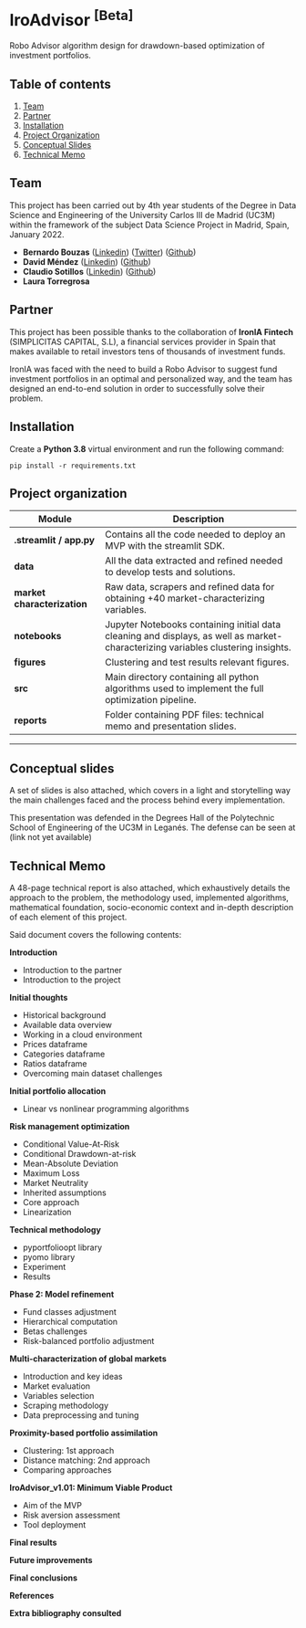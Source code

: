 # IroAdvisor <sup>[Beta]
Robo Advisor algorithm design for drawdown-based optimization of investment portfolios.

## Table of contents
1. [Team](#team)
2. [Partner](#partner)
3. [Installation](#api-wrappers)
4. [Project Organization](#project-organization)
5. [Conceptual Slides](#conceptual-slides)
5. [Technical Memo](#technical-memo)


## Team
This project has been carried out by 4th year students of the Degree in Data Science and Engineering of the University Carlos III de Madrid (UC3M) within the framework of the subject Data Science Project in Madrid, Spain, January 2022.

* **Bernardo Bouzas** ([Linkedin](https://www.linkedin.com/in/bbouzas/)) ([Twitter](https://www.twitter.com/berniBZS/)) ([Github](https://github.com/berniBZS))
* **David Méndez** ([Linkedin](https://www.linkedin.com/in/david-m%C3%A9ndez-encinas-4313221b4/)) ([Github](https://github.com/DavimenUC3M))
* **Claudio Sotillos** ([Linkedin](https://www.linkedin.com/in/claudio-sotillos-peceroso-a1a240217/)) ([Github](https://github.com/claudio-sotillos))
* **Laura Torregrosa**

## Partner
This project has been possible thanks to the collaboration of **IronIA Fintech** (SIMPLICITAS CAPITAL, S.L), a financial services provider in Spain that makes available to retail investors tens of thousands of investment funds.

IronIA was faced with the need to build a Robo Advisor to suggest fund investment portfolios in an optimal and personalized way, and the team has designed an end-to-end solution in order to successfully solve their problem. 



## Installation
Create a **Python 3.8** virtual environment and run the following command:
```
pip install -r requirements.txt
```

## Project organization

| Module                            | Description                                                              |
|-----------------------------------|--------------------------------------------------------------------------|
| **.streamlit / app.py**              | Contains all the code needed to deploy an MVP with the streamlit SDK.                                   |
| **data**                   | All the data extracted and refined needed to develop tests and solutions.                                                              |
| **market characterization**                  | Raw data, scrapers and refined data for obtaining +40 market-characterizing variables.                                                           |
| **notebooks**    | Jupyter Notebooks containing initial data cleaning and  displays, as well as market-characterizing variables clustering insights.                                              |
| **figures**    | Clustering and test results relevant figures.                                              |
| **src**               | Main directory containing all python algorithms used to implement the full optimization pipeline.                                                         |
| **reports**               | Folder containing PDF files: technical memo and presentation slides.                                                         |
------------------------------------------------------------

## Conceptual slides 

A set of slides is also attached, which covers in a light and storytelling way the main challenges faced and the process behind every implementation.

This presentation was defended in the Degrees Hall of the Polytechnic School of Engineering of the UC3M in Leganés. The defense can be seen at (link not yet available)

## Technical Memo

A 48-page technical report is also attached, which exhaustively details the approach to the problem, the methodology used, implemented algorithms, mathematical foundation, socio-economic context and in-depth description of each element of this project.

Said document covers the following contents:

**Introduction**
* Introduction to the partner 
* Introduction to the project

**Initial thoughts**
* Historical background
* Available data overview
* Working in a cloud environment
* Prices dataframe
* Categories dataframe
* Ratios dataframe
* Overcoming main dataset challenges

**Initial portfolio allocation**
* Linear vs nonlinear programming algorithms

**Risk management optimization**
* Conditional Value-At-Risk
* Conditional Drawdown-at-risk
* Mean-Absolute Deviation
* Maximum Loss
* Market Neutrality
* Inherited assumptions
* Core approach
* Linearization

**Technical methodology**
* pyportfolioopt library
* pyomo library
* Experiment
* Results 

**Phase 2: Model refinement**
* Fund classes adjustment
* Hierarchical computation
* Betas challenges
* Risk-balanced portfolio adjustment

**Multi-characterization of global markets** 
* Introduction and key ideas
* Market evaluation
* Variables selection
* Scraping methodology
* Data preprocessing and tuning

**Proximity-based portfolio assimilation**
* Clustering: 1st approach
* Distance matching: 2nd approach 
* Comparing approaches

**IroAdvisor_v1.01: Minimum Viable Product** 
* Aim of the MVP
* Risk aversion assessment
* Tool deployment

**Final results**

**Future improvements**

**Final conclusions**

**References**

**Extra bibliography consulted**